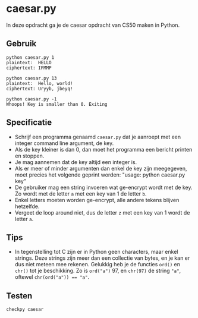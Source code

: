 # caesar.py

In deze opdracht ga je de caesar opdracht van CS50 maken in Python.

## Gebruik

	python caesar.py 1
	plaintext:  HELLO
	ciphertext: IFMMP

	python caesar.py 13
	plaintext:  Hello, world!
	ciphertext: Uryyb, jbeyq!

	python caesar.py -1
	Whoops! Key is smaller than 0. Exiting

## Specificatie

* Schrijf een programma genaamd `caesar.py` dat je aanroept met een integer command line argument, de key.
* Als de key kleiner is dan 0, dan moet het programma een bericht printen en stoppen.
* Je mag aannemen dat de key altijd een integer is.
* Als er meer of minder argumenten dan enkel de key zijn meegegeven, moet precies het volgende geprint worden: "usage: python caesar.py key"
* De gebruiker mag een string invoeren wat ge-encrypt wordt met de key. Zo wordt met de letter `a` met een key van 1 de letter `b`.
* Enkel letters moeten worden ge-encrypt, alle andere tekens blijven hetzelfde.
* Vergeet de loop around niet, dus de letter `z` met een key van 1 wordt de letter `a`.

## Tips

* In tegenstelling tot C zijn er in Python geen characters, maar enkel strings. Deze strings zijn meer dan een collectie van bytes, en je kan er dus niet meteen mee rekenen. Gelukkig heb je de functies `ord()` en `chr()` tot je beschikking. Zo is `ord("a")` 97, en `chr(97)` de string `"a"`, oftewel `chr(ord("a")) == "a"`.

## Testen

	checkpy caesar
